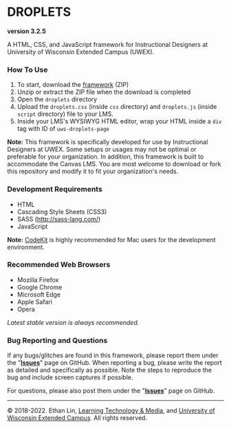 # DROPLETS
**version 3.2.5**  

A HTML, CSS, and JavaScript framework for Instructional Designers at University of Wisconsin Extended Campus (UWEX).

### How To Use
1. To start, download the [framework](https://github.com/uwex-learning-tech/droplets-v3/archive/master.zip) (ZIP)
2. Unzip or extract the ZIP file when the download is completed
3. Open the `droplets` directory
4. Upload the `droplets.css` (inside `css` directory) and `droplets.js` (inside `script` directory) file to your LMS.
5. Inside your LMS's WYSIWYG HTML editor, wrap your HTML inside a `div` tag with ID of `uws-droplets-page`

**Note:** This framework is specifically developed for use by Instructional Designers at UWEX. Some setups or usages may not be optimal or preferable for your organization. In addition, this framework is built to accommodate the Canvas LMS. You are most welcome to download or fork this repository and modify it to fit your organization's needs.

### Development Requirements
* HTML
* Cascading Style Sheets (CSS3)
* SASS (http://sass-lang.com/)
* JavaScript

**Note:** [CodeKit](https://incident57.com/codekit/) is highly recommended for Mac users for the development environment.

### Recommended Web Browsers
* Mozilla Firefox
* Google Chrome
* Microsoft Edge
* Apple Safari
* Opera

*Latest stable version is always recommended.*

### Bug Reporting and Questions
If any bugs/glitches are found in this framework, please report them under the "**[Issues](https://github.com/uwex-learning-tech/droplets-v3/issues)**" page on GitHub. When reporting a bug, please write the report as detailed and specifically as possible. Note the steps to reproduce the bug and include screen captures if possible.

For questions, please also post them under the "**[Issues](https://github.com/uwex-learning-tech/droplets-v3/issues)**" page on GitHub.

---
&copy; 2018-2022. Ethan Lin, [Learning Technology & Media](https://media.uwex.edu), and [University of Wisconsin Extended Campus](https://ce.uwex.edu). All rights reserved.
